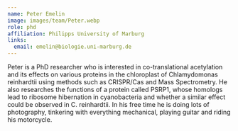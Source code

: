 ```yaml
---
name: Peter Emelin
image: images/team/Peter.webp
role: phd
affiliation: Philipps University of Marburg
links:
  email: emelin@biologie.uni-marburg.de
---
```


Peter is a PhD researcher who is interested in co-translational acetylation and its effects on various proteins in the chloroplast of Chlamydomonas reinhardtii using methods such as CRISPR/Cas and Mass Spectrometry. He also researches the functions of a protein called PSRP1, whose homologs lead to ribosome hibernation in cyanobacteria and whether a similar effect could be observed in C. reinhardtii.
In his free time he is doing lots of photography, tinkering with everything mechanical, playing guitar and riding his motorcycle. 
